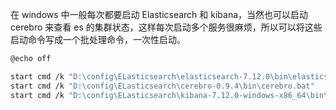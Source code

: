 在 windows 中一般每次都要启动 Elasticsearch 和 kibana，当然也可以启动 cerebro 来查看 es 的集群状态，这样每次启动多个服务很麻烦，所以可以将这些启动命令写成一个批处理命令，一次性启动。

```bash
@echo off

start cmd /k "D:\config\ELasticsearch\elasticsearch-7.12.0\bin\elasticsearch.bat"
start cmd /k "D:\config\ELasticsearch\cerebro-0.9.4\bin\cerebro.bat"
start cmd /k "D:\config\ELasticsearch\kibana-7.12.0-windows-x86_64\bin\kibana.bat"
```

